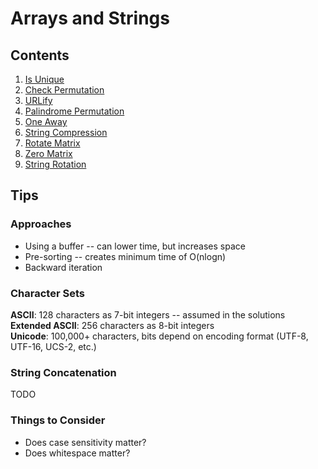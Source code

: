 # Arrays and Strings

## Contents

1. [Is Unique](https://github.com/carterkelly9/CtCI/blob/master/arrays-and-strings/is_unique.py)
2. [Check Permutation](https://github.com/carterkelly9/CtCI/blob/master/arrays-and-strings/check_permutation.py)
3. [URLify](https://github.com/carterkelly9/CtCI/blob/master/arrays-and-strings/URLify.py)
4. [Palindrome Permutation](https://github.com/carterkelly9/CtCI/blob/master/arrays-and-strings/palindrome_permutation.py)
5. [One Away](https://github.com/carterkelly9/CtCI/blob/master/arrays-and-strings/one_away.py)
6. [String Compression](https://github.com/carterkelly9/CtCI/blob/master/arrays-and-strings/string_compression.py)
7. [Rotate Matrix](https://github.com/carterkelly9/CtCI/blob/master/arrays-and-strings/rotate_matrix.py)
8. [Zero Matrix](https://github.com/carterkelly9/CtCI/blob/master/arrays-and-strings/zero_matrix.py)
9. [String Rotation](https://github.com/carterkelly9/CtCI/blob/master/arrays-and-strings/string_rotation.py)

## Tips

### Approaches

- Using a buffer -- can lower time, but increases space
- Pre-sorting -- creates minimum time of O(nlogn)
- Backward iteration

### Character Sets

**ASCII**: 128 characters as 7-bit integers -- assumed in the solutions  
**Extended ASCII**: 256 characters as 8-bit integers  
**Unicode**: 100,000+ characters, bits depend on encoding format (UTF-8, UTF-16, UCS-2, etc.)

### String Concatenation

TODO

### Things to Consider

- Does case sensitivity matter?
- Does whitespace matter?
